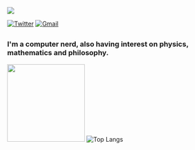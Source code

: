 <img src=https://i.pinimg.com/originals/5a/eb/e8/5aebe8d9ab4c7591e609496f1dca0d0b.gif />

 <a href="https://twitter.com/lups7k"><img alt="Twitter" src="https://img.shields.io/badge/-@Lups7k-black?style=flat-square&logo=twitter&logoColor=white&link=https://twitter.com/lups7k"></a>
 <a href="mailto:lups0x01@gmail.com"><img alt="Gmail" src="https://img.shields.io/badge/-lups0x01@gmail.com-black?style=flat-square&logo=Gmail&logoColor=white&link=mailto:lups0x01@gmail.com"></a>
 ## 
 
### I'm a computer nerd, also having interest on physics, mathematics and philosophy. 



<img height="180em" src="https://github-readme-stats.vercel.app/api?username=MrLups&show_icons=true&hide_border=true&&count_private=true&include_all_commits=true&theme=midnight-purple" />


<img alt="Top Langs" src="https://github-readme-stats.vercel.app/api/top-langs/?username=MrLups&hide_border=true&hide=html,css,javascript&layout=compact&theme=midnight-purple"/>
